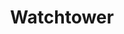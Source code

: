 ---
layout: ../../layouts/ShopLayout.astro
title: 'Watchtower'
description: 'Watchtower der Hooded Lanterns'
columnStart: 30
columnEnd: 37
rowStart: 7
rowEnd: 13
icon: 'eye.svg'
---